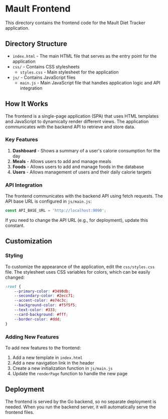 # MauIt Frontend

This directory contains the frontend code for the MauIt Diet Tracker application.

## Directory Structure

- `index.html` - The main HTML file that serves as the entry point for the application
- `css/` - Contains CSS stylesheets
  - `styles.css` - Main stylesheet for the application
- `js/` - Contains JavaScript files
  - `main.js` - Main JavaScript file that handles application logic and API integration

## How It Works

The frontend is a single-page application (SPA) that uses HTML templates and JavaScript to dynamically render different views. The application communicates with the backend API to retrieve and store data.

### Key Features

1. **Dashboard** - Shows a summary of a user's calorie consumption for the day
2. **Meals** - Allows users to add and manage meals
3. **Foods** - Allows users to add and manage foods in the database
4. **Users** - Allows management of users and their daily calorie targets

### API Integration

The frontend communicates with the backend API using fetch requests. The API base URL is configured in `js/main.js`:

```javascript
const API_BASE_URL = 'http://localhost:9090';
```

If you need to change the API URL (e.g., for deployment), update this constant.

## Customization

### Styling

To customize the appearance of the application, edit the `css/styles.css` file. The stylesheet uses CSS variables for colors, which can be easily changed:

```css
:root {
    --primary-color: #3498db;
    --secondary-color: #2ecc71;
    --accent-color: #e74c3c;
    --background-color: #f5f5f5;
    --text-color: #333;
    --card-background: #fff;
    --border-color: #ddd;
}
```

### Adding New Features

To add new features to the frontend:

1. Add a new template in `index.html`
2. Add a new navigation link in the header
3. Create a new initialization function in `js/main.js`
4. Update the `renderPage` function to handle the new page

## Deployment

The frontend is served by the Go backend, so no separate deployment is needed. When you run the backend server, it will automatically serve the frontend files.